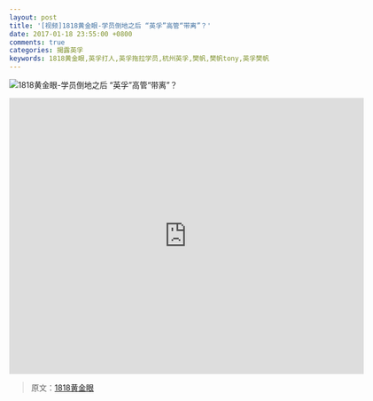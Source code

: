 ```yaml
---
layout: post
title: '[视频]1818黄金眼-学员倒地之后 “英孚”高管“带离”？'
date: 2017-01-18 23:55:00 +0800
comments: true
categories: 揭露英孚
keywords: 1818黄金眼,英孚打人,英孚拖拉学员,杭州英孚,樊帆,樊帆tony,英孚樊帆
---
```

![1818黄金眼-学员倒地之后 “英孚”高管“带离”？](http://wx4.sinaimg.cn/mw690/81576abcgy1fbv7ze7dzdj20bg09j0tc.jpg)
<!--more-->
<iframe frameborder="0" width="640" height="498" src="https://v.qq.com/iframe/player.html?vid=t0353vldnbz&tiny=0&auto=0" allowfullscreen></iframe>

> 原文：[1818黄金眼](http://www.cztv.com/videos/1818hjy/3271000.html)
